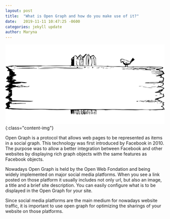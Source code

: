 ```yaml
---
layout: post
title:  "What is Open Graph and how do you make use of it?"
date:   2019-11-11 10:47:25 -0600
categories: jekyll update
author: Maryna
---
```



![og-blog-image](/assets/pic/og.png){:class="content-img"}

Open Graph is a protocol that allows web pages to be represented as items in a social graph. This technology was first introduced by Facebook in 2010. The purpose was to allow a better integration between Facebook and other websites by displaying rich graph objects with the same features as Facebook objects.

Nowadays Open Graph is held by the Open Web Fondation and being widely implemented on major social media platforms. When you see a link posted on those platform it usually includes not only url, but also an image, a title and a brief site description. You can easily configure what is to be displayed in the Open Graph for your site. 

Since social media platforms are the main medium for nowadays website traffic, it is important to use open graph for optimizing the sharings of your website on those platforms. 
